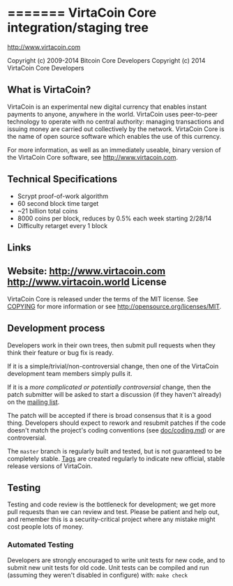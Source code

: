 =======
VirtaCoin Core integration/staging tree
=====================================

http://www.virtacoin.com

Copyright (c) 2009-2014 Bitcoin Core Developers
Copyright (c) 2014 VirtaCoin Core Developers

What is VirtaCoin?
----------------

VirtaCoin is an experimental new digital currency that enables instant payments to
anyone, anywhere in the world. VirtaCoin uses peer-to-peer technology to operate
with no central authority: managing transactions and issuing money are carried
out collectively by the network. VirtaCoin Core is the name of open source
software which enables the use of this currency.

For more information, as well as an immediately useable, binary version of
the VirtaCoin Core software, see http://www.virtacoin.com.

Technical Specifications
---------------------

 - Scrypt proof-of-work algorithm
 - 60 second block time target
 - ~21 billion total coins
 - 8000 coins per block, reduces by 0.5% each week starting 2/28/14
 - Difficulty retarget every 1 block
 
Links
------------------------
Website: http://www.virtacoin.com
         http://www.virtacoin.world
License
-------

VirtaCoin Core is released under the terms of the MIT license. See [COPYING](COPYING) for more
information or see http://opensource.org/licenses/MIT.

Development process
-------------------

Developers work in their own trees, then submit pull requests when they think
their feature or bug fix is ready.

If it is a simple/trivial/non-controversial change, then one of the VirtaCoin
development team members simply pulls it.

If it is a *more complicated or potentially controversial* change, then the patch
submitter will be asked to start a discussion (if they haven't already) on the
[mailing list](http://sourceforge.net/mailarchive/forum.php?forum_name=virtacoin-development).

The patch will be accepted if there is broad consensus that it is a good thing.
Developers should expect to rework and resubmit patches if the code doesn't
match the project's coding conventions (see [doc/coding.md](doc/coding.md)) or are
controversial.

The `master` branch is regularly built and tested, but is not guaranteed to be
completely stable. [Tags](https://github.com/bitcoin/bitcoin/tags) are created
regularly to indicate new official, stable release versions of VirtaCoin.

Testing
-------

Testing and code review is the bottleneck for development; we get more pull
requests than we can review and test. Please be patient and help out, and
remember this is a security-critical project where any mistake might cost people
lots of money.

### Automated Testing

Developers are strongly encouraged to write unit tests for new code, and to
submit new unit tests for old code. Unit tests can be compiled and run (assuming they weren't disabled in configure) with: `make check`
